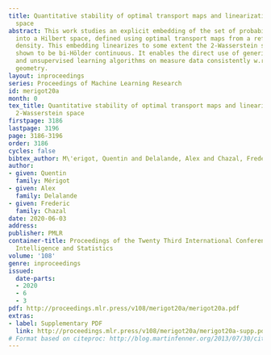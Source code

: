 ```yaml
---
title: Quantitative stability of optimal transport maps and linearization of the 2-Wasserstein
  space
abstract: This work studies an explicit embedding of the set of probability measures
  into a Hilbert space, defined using optimal transport maps from a reference probability
  density. This embedding linearizes to some extent the 2-Wasserstein space and is
  shown to be bi-Hölder continuous. It enables the direct use of generic supervised
  and unsupervised learning algorithms on measure data consistently w.r.t. the Wasserstein
  geometry.
layout: inproceedings
series: Proceedings of Machine Learning Research
id: merigot20a
month: 0
tex_title: Quantitative stability of optimal transport maps and linearization of the
  2-Wasserstein space
firstpage: 3186
lastpage: 3196
page: 3186-3196
order: 3186
cycles: false
bibtex_author: M\'erigot, Quentin and Delalande, Alex and Chazal, Frederic
author:
- given: Quentin
  family: Mérigot
- given: Alex
  family: Delalande
- given: Frederic
  family: Chazal
date: 2020-06-03
address: 
publisher: PMLR
container-title: Proceedings of the Twenty Third International Conference on Artificial
  Intelligence and Statistics
volume: '108'
genre: inproceedings
issued:
  date-parts:
  - 2020
  - 6
  - 3
pdf: http://proceedings.mlr.press/v108/merigot20a/merigot20a.pdf
extras:
- label: Supplementary PDF
  link: http://proceedings.mlr.press/v108/merigot20a/merigot20a-supp.pdf
# Format based on citeproc: http://blog.martinfenner.org/2013/07/30/citeproc-yaml-for-bibliographies/
---
```

